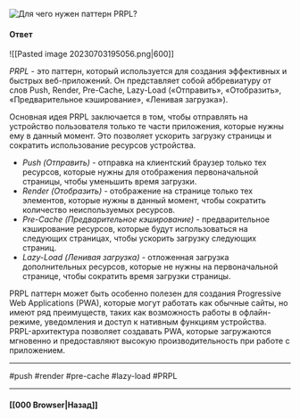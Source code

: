 ![Для чего нужен паттерн PRPL?](https://youtu.be/DQ0BLu6rZYc?t=519)

#### Ответ

![[Pasted image 20230703195056.png|600]]

*PRPL* - это паттерн, который используется для создания эффективных и быстрых веб-приложений. Он представляет собой аббревиатуру от слов Push, Render, Pre-Cache, Lazy-Load («Отправить», «Отобразить», «Предварительное кэширование», «Ленивая загрузка»).

Основная идея PRPL заключается в том, чтобы отправлять на устройство пользователя только те части приложения, которые нужны ему в данный момент. Это позволяет ускорить загрузку страницы и сократить использование ресурсов устройства.

- *Push (Отправить)* - отправка на клиентский браузер только тех ресурсов, которые нужны для отображения первоначальной страницы, чтобы уменьшить время загрузки.
- *Render (Отобразить)* - отображение на странице только тех элементов, которые нужны в данный момент, чтобы сократить количество неиспользуемых ресурсов.
- *Pre-Cache (Предварительное кэширование)* - предварительное кэширование ресурсов, которые будут использоваться на следующих страницах, чтобы ускорить загрузку следующих страниц.
- *Lazy-Load (Ленивая загрузка)* - отложенная загрузка дополнительных ресурсов, которые не нужны на первоначальной странице, чтобы сократить время загрузки страницы.

PRPL паттерн может быть особенно полезен для создания Progressive Web Applications (PWA), которые могут работать как обычные сайты, но имеют ряд преимуществ, таких как возможность работы в офлайн-режиме, уведомления и доступ к нативным функциям устройства. PRPL-архитектура позволяет создавать PWA, которые загружаются мгновенно и предоставляют высокую производительность при работе с приложением.

___
#push #render #pre-cache #lazy-load #PRPL

___

#### [[000 Browser|Назад]]